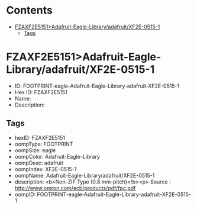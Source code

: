 



Contents
========

* [FZAXF2E5151>Adafruit-Eagle-Library/adafruit/XF2E-0515-1](#fzaxf2e5151adafruit-eagle-libraryadafruitxf2e-0515-1)
	* [Tags](#tags)

# FZAXF2E5151>Adafruit-Eagle-Library/adafruit/XF2E-0515-1

- ID: FOOTPRINT-eagle-Adafruit-Eagle-Library-adafruit-XF2E-0515-1
- Hex ID: FZAXF2E5151
- Name: 
- Description: 

## Tags

- hexID: FZAXF2E5151
- oompType: FOOTPRINT
- oompSize: eagle
- oompColor: Adafruit-Eagle-Library
- oompDesc: adafruit
- oompIndex: XF2E-0515-1
- oompName: Adafruit-Eagle-Library/adafruit/XF2E-0515-1
- description: &lt;b&gt;Non-ZIF Type (0.8 mm-pitch)&lt;/b&gt;&lt;p&gt;
Source : http://www.omron.com/ecb/products/pdf/fpc.pdf
- oompID: FOOTPRINT-eagle-Adafruit-Eagle-Library-adafruit-XF2E-0515-1
